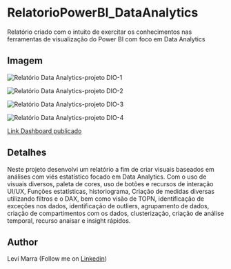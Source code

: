 # RelatorioPowerBI_DataAnalytics
Relatório criado com o intuito de exercitar os conhecimentos nas ferramentas de visualização do Power BI com foco em Data Analytics

## Imagem 

![Relatório Data Analytics-projeto DIO-1](https://github.com/LeviMarra/RelatorioPowerBI_DataAnalytics/assets/137719953/d4b4cf9d-92a8-4ce0-a83d-123c50addef2)

![Relatório Data Analytics-projeto DIO-2](https://github.com/LeviMarra/RelatorioPowerBI_DataAnalytics/assets/137719953/66f8d90d-9aeb-4438-bbcd-e03451a2c8a4)

![Relatório Data Analytics-projeto DIO-3](https://github.com/LeviMarra/RelatorioPowerBI_DataAnalytics/assets/137719953/371f4ec3-1c05-40c7-b86c-1a0c9040170c)

![Relatório Data Analytics-projeto DIO-4](https://github.com/LeviMarra/RelatorioPowerBI_DataAnalytics/assets/137719953/b4b0ff5e-1684-4ff5-a8ed-fe72d4320389)

[Link Dashboard publicado](https://app.powerbi.com/view?r=eyJrIjoiNjg3ZDQ3ODYtOWYwNy00YTc3LTljMGItMzk3MDYzNDY5NTM4IiwidCI6ImQ2ZTY5NjZiLWY1ZmYtNGJkMy1iNjgyLTRjYjkxYTUxYTU2OSJ9)

## Detalhes
Neste projeto desenvolvi um relatório a fim de criar visuais baseados em análises com viés estatístico focado em Data Analytics.
Com o uso de visuais diversos, paleta de cores, uso de botões e recursos de interação UI/UX, Funções estatísticas, historiograma, Criação de medidas diversas utilizando filtros e o DAX, bem como visão de TOPN, 
identificação de exceções nos dados, identificação de outliers, agrupamento de dados, criação de compartimentos com os dados, clusterização,
criação de análise temporal, recurso anaisar e insight rápidos.

## **Author**
Leví Marra (Follow me on [Linkedin](https://www.linkedin.com/in/levimarra/))

